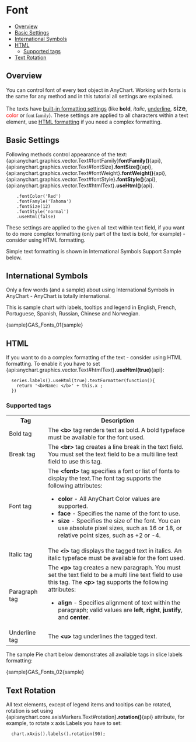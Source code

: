 # Font                                                                             

* [Overview](#overview)
* [Basic Settings](#basic_settings)
* [International Symbols](#international_symbols)
* [HTML](#html)
  * [Supported tags](#supported_tags)
* [Text Rotation](#text_rotation)

## Overview

You can control font of every text object in AnyChart. Working with fonts is the same for any method and in this tutorial all settings are explained.

The texts have [built-in formatting settings](#settings) (like <b>bold</b>, <i>italic</i>, <u>underline</u>, <font size="+1">size</font>, <font color="red">color</font> or <font face="Times New Roman, Times, serif">font family</font>). These settings are applied to all characters within a text element, use [HTML formatting](##html-texts) if you need a complex formatting.

## Basic Settings

Following methods control appearance of the text: {api:anychart.graphics.vector.Text#fontFamily}**fontFamily()**{api}, {api:anychart.graphics.vector.Text#fontSize}**.fontSize()**{api}, {api:anychart.graphics.vector.Text#fontWeight}**.fontWeight()**{api}, {api:anychart.graphics.vector.Text#fontStyle}**.fontStyle()**{api}, {api:anychart.graphics.vector.Text#htmlText}**.useHtml()**{api}.

```
    .fontColor('Red')
    .fontFamyle('Tahoma')
    .fontSize(12)
    .fontStyle('normal')
    .useHtml(false)
```

These settings are applied to the given all text within text field, if you want to do more complex formatting (only part of the text is bold, for example) - consider using HTML formatting.

Simple text formatting is shown in International Symbols Support Sample below.

## International Symbols

Only a few words (and a sample) about using International Symbols in AnyChart - AnyChart is totally international.

This is sample chart with labels, tooltips and legend in English, French, Portuguese, Spanish, Russian, Chinese and Norwegian.

{sample}GAS\_Fonts\_01{sample}

## HTML

If you want to do a complex formatting of the text - consider using HTML formatting. To enable it you have to set {api:anychart.graphics.vector.Text#htmlText}**.useHtml(true)**{api}:

```
  series.labels().useHtml(true).textFormatter(function(){
    return '<b>Name: </b>' + this.x ;
  })
```

### Supported tags

<table class="dtTABLE" width="700">
<tbody>
<tr>
<th width="101">Tag</th>
<th width="587">Description</th>		
</tr>
<tr>
<td width="101">Bold tag </td>
<td width="587"> The <strong>&lt;b&gt;</strong> tag renders text as bold. A bold typeface must be available for the font used.</td>		
</tr>
<tr>
<td>Break tag</td>
<td>The <b>&lt;br&gt;</b> tag creates a line break in the text field. You must set the text field to be a multi line text field to use this tag.</td>
</tr>
<tr>
<td>Font tag	</td>
<td>The <b>&lt;font&gt;</b> tag specifies a font or list of fonts to display the text.The font tag supports the following attributes:
<ul>
<li><b>color</b> - All AnyChart Color values are supported. </li>
<li><b>face</b> - Specifies the name of the font to use.</li>
<li><b>size</b> - Specifies the size of the font. You can use absolute pixel sizes, such as 16 or 18, or relative point sizes, such as +2 or -4. </li>
</ul></td>
</tr>
<tr>
<td>Italic tag</td>
<td>The <b>&lt;i&gt;</b> tag displays the tagged text in italics. An italic typeface must be available for the font used.</td>
</tr>
<tr>
<td>Paragraph tag</td>
<td>The <b>&lt;p&gt;</b> tag creates a new paragraph. You must set the text field to be a multi line text field to use this tag. The <b>&lt;p&gt;</b> tag supports the following attributes:
<ul>
<li> <strong>align</strong> - Specifies alignment of text within the paragraph; valid values are <b>left</b>, <b>right</b>, <b>justify</b>, and <b>center</b>. </li>
</ul></td>
</tr>
<tr>
<td>Underline tag</td>
<td>The <b>&lt;u&gt;</b> tag underlines the tagged text.</td>
</tr>
</tbody>
</table>

The sample Pie chart below demonstrates all available tags in slice labels formatting:

{sample}GAS\_Fonts\_02{sample}

## Text Rotation

All text elements, except of legend items and tooltips can be rotated, rotation is set using {api:anychart.core.axisMarkers.Text#rotation}**.rotation()**{api} attribute, for example, to rotate x axis Labels you have to set:

```
  chart.xAxis().labels().rotation(90);
```
